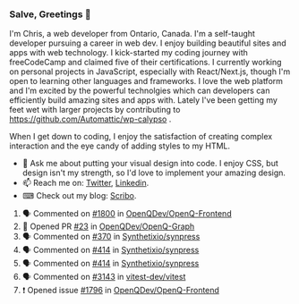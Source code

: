 ### Salve, Greetings 👋

I'm Chris, a web developer from Ontario, Canada. I'm a self-taught developer pursuing a career in web dev. I enjoy building beautiful sites and apps with web technology.
I kick-started my coding journey with freeCodeCamp and claimed five of their certifications.  I currently working on personal projects in JavaScript, especially with React/Next.js, though I'm open to learning other languages and frameworks. I love the web platform and I'm excited by the powerful technolgies which can developers can efficiently build amazing sites and apps with. Lately I've been getting my feet wet with larger projects by contributing to https://github.com/Automattic/wp-calypso .

When I get down to coding, I enjoy the satisfaction of creating complex interaction and the eye candy of adding styles to my HTML. 

- 💬 Ask me about putting your visual design into code. I enjoy CSS, but design isn't my strength, so I'd love to implement your amazing design.
- 📫 Reach me on: [Twitter](https://twitter.com/Christo28120856), [Linkedin](https://www.linkedin.com/in/christopher-stevers-07b9a5204/).
- ⌨ Check out my blog: [Scribo](https://christopherstevers.cf).
<!--
**Christopher-Stevers/Christopher-Stevers** is a ✨ _special_ ✨ repository because its `README.md` (this file) appears on your GitHub profile.

Here are some ideas to get you started:

- 🔭 I’m currently working on ...
- 🌱 I’m currently learning ...
- 👯 I’m looking to collaborate on ...
- 🤔 I’m looking for help with ...
- 😄 Pronouns: ...
- ⚡ Fun fact: ...
-->

<!--START_SECTION:activity-->
1. 🗣 Commented on [#1800](https://github.com/OpenQDev/OpenQ-Frontend/issues/1800) in [OpenQDev/OpenQ-Frontend](https://github.com/OpenQDev/OpenQ-Frontend)
2. 💪 Opened PR [#23](https://github.com/OpenQDev/OpenQ-Graph/pull/23) in [OpenQDev/OpenQ-Graph](https://github.com/OpenQDev/OpenQ-Graph)
3. 🗣 Commented on [#370](https://github.com/Synthetixio/synpress/issues/370) in [Synthetixio/synpress](https://github.com/Synthetixio/synpress)
4. 🗣 Commented on [#414](https://github.com/Synthetixio/synpress/issues/414) in [Synthetixio/synpress](https://github.com/Synthetixio/synpress)
5. 🗣 Commented on [#414](https://github.com/Synthetixio/synpress/issues/414) in [Synthetixio/synpress](https://github.com/Synthetixio/synpress)
6. 🗣 Commented on [#3143](https://github.com/vitest-dev/vitest/issues/3143) in [vitest-dev/vitest](https://github.com/vitest-dev/vitest)
7. ❗️ Opened issue [#1796](https://github.com/OpenQDev/OpenQ-Frontend/issues/1796) in [OpenQDev/OpenQ-Frontend](https://github.com/OpenQDev/OpenQ-Frontend)
<!--END_SECTION:activity-->
